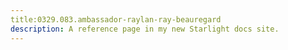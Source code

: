 ```yaml
---
title:0329.083.ambassador-raylan-ray-beauregard
description: A reference page in my new Starlight docs site.
---
```

